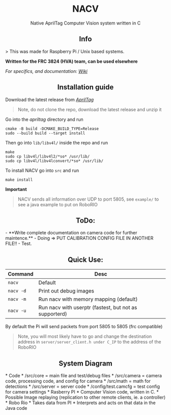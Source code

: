 <h1 align="center">NACV</h1>

<p align="center">Native AprilTag Computer Vision system written in C</p>

<h2 align="center">Info</h2>
> This was made for Raspberry Pi / Unix based systems.

**Written for the FRC 3824 (HVA) team, can be used elsewhere**

*For specifics, and documentation:* [*Wiki*](https://github.com/bogogion/NACV/wiki)

<h2 align="center">Installation guide</h2>

Download the latest release from [*AprilTag*](https://github.com/AprilRobotics/apriltag)
> Note, do not clone the repo, download the latest release and unzip it

Go into the *apriltag* directory and run

```shell
cmake -B build -DCMAKE_BUILD_TYPE=Release
sudo --build build --target install
```

Then go into `lib/libv4l/` inside the repo and run

```shell
make
sudo cp libv4l/libv4l2/*so* /usr/lib/
sudo cp libv4l/libv4lconvert/*so* /usr/lib/
```

To install NACV go into `src` and run 
```shell
make install
```

**Important**
> NACV sends all information over UDP to port 5805, see `example/` to see a java example to put on RoboRIO

<h2 align="center">ToDo:</h2>
- **Write complete documentation on camera code for further maintence.**
- Doing => PUT CALIBRATION CONFIG FILE IN ANOTHER FILE!!
- Test.

<h2 align="center">Quick Use:</h2>

| Command | Desc |
| --- | --- |
| `nacv` | Default |
| `nacv -d` | Print out debug images |
| `nacv -m` | Run nacv with memory mapping (default) |
| `nacv -u` | Run nacv with userptr (fastest, but not as supporterd) |

By default the Pi will send packets from port 5805 to 5805 (frc compatible)
> Note, you will most likely have to go and change the destination address in `server/server_client.h under C_IP` to the address of the RoboRIO

<h2 align="center">System Diagram</h2>
* Code
    * /src/core = main file and test/debug files
    * /src/camera = camera code, processing code, and config for camera
    * /src/math = math for detections
    * /src/server = server code
    * /config/test.camcfg = test config for camera settings
* Rasberry PI
    * Computer Vision code, written in C.
    * Possible Image replaying (replication to other remote clients, ie. a controller)
* Robo Rio
    * Takes data from PI
    * Interprets and acts on that data in the Java code
